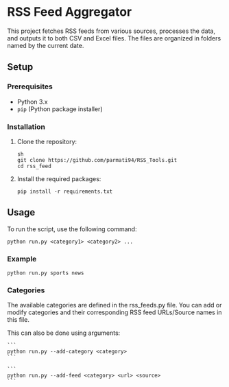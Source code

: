 # RSS Feed Aggregator

This project fetches RSS feeds from various sources, processes the data, and outputs it to both CSV and Excel files. The files are organized in folders named by the current date.

## Setup

### Prerequisites

- Python 3.x
- `pip` (Python package installer)

### Installation

1. Clone the repository:

   ```
   sh
   git clone https://github.com/parmati94/RSS_Tools.git
   cd rss_feed
   ```

2. Install the required packages:

    ```
    pip install -r requirements.txt
    ```

## Usage

To run the script, use the following command:

```
python run.py <category1> <category2> ...
```

### Example

```
python run.py sports news
```

### Categories

The available categories are defined in the rss_feeds.py file. You can add or modify categories and their corresponding RSS feed URLs/Source names in this file.

This can also be done using arguments:

    ```
    python run.py --add-category <category>
    ```

    ```
    python run.py --add-feed <category> <url> <source>
    ```


